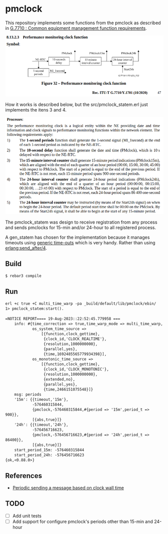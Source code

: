 pmclock
=======

This repository implements some functions from the pmclock as described in [G.7710 : Common equipment management function requirements](https://www.itu.int/rec/T-REC-G.7710-202010-I/en).

![pmclock functions](/pmclock_function.png)

How it works is described below, but the src/pmclock_statem.erl just implements the itens 3 and 4.

![pmclock functions](/pmclock_process.png)

The pmclock_statem was design to receive registration from any process and sends pmclocks for 15-min and/or 24-hour to all registered process.

A gen_statem has chosen for the implementation because it manages timeouts using [generic time-outs](https://www.erlang.org/doc/design_principles/statem#generic-time-outs) which is very handy. Rather than using [erlang:send_after/4](https://www.erlang.org/doc/man/erlang#send_after-4).

Build
-----

    $ rebar3 compile

Run
---

```
erl +c true +C multi_time_warp -pa _build/default/lib/pmclock/ebin/
1> pmclock_statem:start().

=NOTICE REPORT==== 19-Aug-2023::22:52:45.779958 ===
    info: #{time_correction => true,time_warp_mode => multi_time_warp,
            os_system_time_source =>
                [{function,clock_gettime},
                 {clock_id,'CLOCK_REALTIME'},
                 {resolution,1000000000},
                 {parallel,yes},
                 {time,1692485565779934398}],
            os_monotonic_time_source =>
                [{function,clock_gettime},
                 {clock_id,'CLOCK_MONOTONIC'},
                 {resolution,1000000000},
                 {extended,no},
                 {parallel,yes},
                 {time,2466151075548}]}
    msg: periods
    '15m': {{timeout,'15m'},
            -576460315844,
            {pmclock,-576460315844,#{period => '15m',period_t => 900}},
            [{abs,true}]}
    '24h': {{timeout,'24h'},
            -576456716623,
            {pmclock,-576456716623,#{period => '24h',period_t => 86400}},
            [{abs,true}]}
    start_period_15m: -576460315844
    start_period_24h: -576456716623
{ok,<0.88.0>}
```

References
----------

* [Periodic sending a message based on clock wall time](https://erlangforums.com/t/periodic-sending-a-message-based-on-clock-wall-time/2800)

TODO
----

- [ ] Add unit tests
- [ ] Add support for configure pmclock's periods other than 15-min and 24-hour